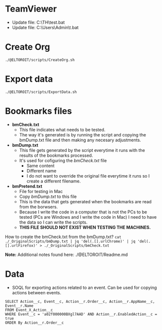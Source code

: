 # TeamViewer
- Update file: C:\TH\test.bat
- Update file: C:\Users\Admin\t.bat

# Create Org
`./@ELTOROIT/scripts/CreateOrg.sh`

# Export data
`./@ELTOROIT/scripts/ExportData.sh`

# Bookmarks files
- **bmCheck.txt** 
  - This file indicates what needs to be tested.
  - The way it's generated is by running the script and copying the bmDump.txt file and then making any necesary adjustments.
- **bmDump.txt** 
  - This file gets generated by the script everytime it runs with the results of the bookmarks processed. 
  - It's used for cofiguring the *bmCheck.txt* file
    - Same content
    - Different name
    - I do not want to override the original file everytime it runs so I create a different filename.
- **bmPretend.txt**
  - File for testing in Mac
  - Copy *bmDump.txt* to this file
  - This is the data that gets generated when the bookmarks are read from the borwsers. 
  - Because I write the code in a computer that is not the PCs to be tested (PCs are Windows and I write the code in Mac) I need to have the data so I can write the scripts. 
  - **THIS FILE SHOULD NOT EXIST WHEN TESTING THE MACHINES.**

How to create the bmCheck.txt from the bmDump.txt?
`cat ./_OriginalScripts/bmDump.txt | jq 'del(.[].urlChrome)' | jq 'del(.[].urlFirefox)' > ./_OriginalScripts/bmCheck.txt`

**Note:** Additional notes found here: ./@ELTOROIT/Readme.md

# Data
- SOQL for exporting actions related to an event. Can be used for copying actions between events.

````
SELECT Action__c, Event__c, Action__r.Order__c, Action__r.AppName__c, Event__r.Name
FROM Event_X_Action__c
WHERE Event__c = 'a02f000000BXgl7AAD' AND Action__r.EnabledAction__c = true
ORDER By Action__r.Order__c
````